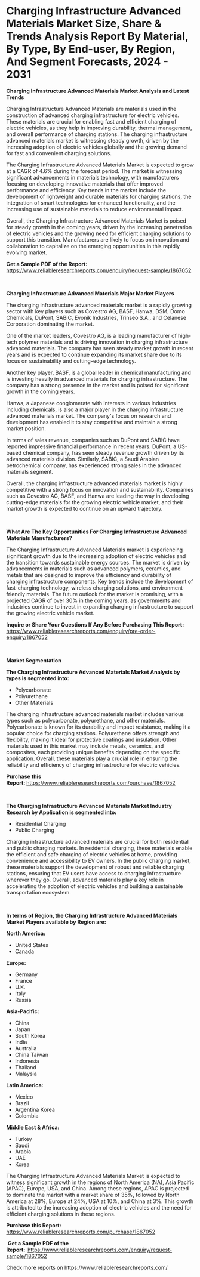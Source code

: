 <p><h1>Charging Infrastructure Advanced Materials Market Size, Share & Trends Analysis Report By Material, By Type, By End-user, By Region, And Segment Forecasts, 2024 - 2031</h1></p><p><strong>Charging Infrastructure Advanced Materials Market Analysis and Latest Trends</strong></p>
<p><p>Charging Infrastructure Advanced Materials are materials used in the construction of advanced charging infrastructure for electric vehicles. These materials are crucial for enabling fast and efficient charging of electric vehicles, as they help in improving durability, thermal management, and overall performance of charging stations. The charging infrastructure advanced materials market is witnessing steady growth, driven by the increasing adoption of electric vehicles globally and the growing demand for fast and convenient charging solutions.</p><p>The Charging Infrastructure Advanced Materials Market is expected to grow at a CAGR of 4.6% during the forecast period. The market is witnessing significant advancements in materials technology, with manufacturers focusing on developing innovative materials that offer improved performance and efficiency. Key trends in the market include the development of lightweight and durable materials for charging stations, the integration of smart technologies for enhanced functionality, and the increasing use of sustainable materials to reduce environmental impact.</p><p>Overall, the Charging Infrastructure Advanced Materials Market is poised for steady growth in the coming years, driven by the increasing penetration of electric vehicles and the growing need for efficient charging solutions to support this transition. Manufacturers are likely to focus on innovation and collaboration to capitalize on the emerging opportunities in this rapidly evolving market.</p></p>
<p><strong>Get a Sample PDF of the Report:&nbsp;</strong> <a href="https://www.reliableresearchreports.com/enquiry/request-sample/1867052">https://www.reliableresearchreports.com/enquiry/request-sample/1867052</a></p>
<p>&nbsp;</p>
<p><strong>Charging Infrastructure Advanced Materials Major Market Players</strong></p>
<p><p>The charging infrastructure advanced materials market is a rapidly growing sector with key players such as Covestro AG, BASF, Hanwa, DSM, Domo Chemicals, DuPont, SABIC, Evonik Industries, Trinseo S.A., and Celanese Corporation dominating the market.</p><p>One of the market leaders, Covestro AG, is a leading manufacturer of high-tech polymer materials and is driving innovation in charging infrastructure advanced materials. The company has seen steady market growth in recent years and is expected to continue expanding its market share due to its focus on sustainability and cutting-edge technology.</p><p>Another key player, BASF, is a global leader in chemical manufacturing and is investing heavily in advanced materials for charging infrastructure. The company has a strong presence in the market and is poised for significant growth in the coming years.</p><p>Hanwa, a Japanese conglomerate with interests in various industries including chemicals, is also a major player in the charging infrastructure advanced materials market. The company's focus on research and development has enabled it to stay competitive and maintain a strong market position.</p><p>In terms of sales revenue, companies such as DuPont and SABIC have reported impressive financial performance in recent years. DuPont, a US-based chemical company, has seen steady revenue growth driven by its advanced materials division. Similarly, SABIC, a Saudi Arabian petrochemical company, has experienced strong sales in the advanced materials segment.</p><p>Overall, the charging infrastructure advanced materials market is highly competitive with a strong focus on innovation and sustainability. Companies such as Covestro AG, BASF, and Hanwa are leading the way in developing cutting-edge materials for the growing electric vehicle market, and their market growth is expected to continue on an upward trajectory.</p></p>
<p>&nbsp;</p>
<p><strong>What Are The Key Opportunities For Charging Infrastructure Advanced Materials Manufacturers?</strong></p>
<p><p>The Charging Infrastructure Advanced Materials market is experiencing significant growth due to the increasing adoption of electric vehicles and the transition towards sustainable energy sources. The market is driven by advancements in materials such as advanced polymers, ceramics, and metals that are designed to improve the efficiency and durability of charging infrastructure components. Key trends include the development of fast-charging technology, wireless charging solutions, and environment-friendly materials. The future outlook for the market is promising, with a projected CAGR of over 30% in the coming years, as governments and industries continue to invest in expanding charging infrastructure to support the growing electric vehicle market.</p></p>
<p><strong>Inquire or Share Your Questions If Any Before Purchasing This Report:</strong> <a href="https://www.reliableresearchreports.com/enquiry/pre-order-enquiry/1867052">https://www.reliableresearchreports.com/enquiry/pre-order-enquiry/1867052</a></p>
<p>&nbsp;</p>
<p><strong>Market Segmentation</strong></p>
<p><strong>The Charging Infrastructure Advanced Materials Market Analysis by types is segmented into:</strong></p>
<p><ul><li>Polycarbonate</li><li>Polyurethane</li><li>Other Materials</li></ul></p>
<p><p>The charging infrastructure advanced materials market includes various types such as polycarbonate, polyurethane, and other materials. Polycarbonate is known for its durability and impact resistance, making it a popular choice for charging stations. Polyurethane offers strength and flexibility, making it ideal for protective coatings and insulation. Other materials used in this market may include metals, ceramics, and composites, each providing unique benefits depending on the specific application. Overall, these materials play a crucial role in ensuring the reliability and efficiency of charging infrastructure for electric vehicles.</p></p>
<p><strong>Purchase this Report:&nbsp;</strong><a href="https://www.reliableresearchreports.com/purchase/1867052">https://www.reliableresearchreports.com/purchase/1867052</a></p>
<p>&nbsp;</p>
<p><strong>The Charging Infrastructure Advanced Materials Market Industry Research by Application is segmented into:</strong></p>
<p><ul><li>Residential Charging</li><li>Public Charging</li></ul></p>
<p><p>Charging infrastructure advanced materials are crucial for both residential and public charging markets. In residential charging, these materials enable the efficient and safe charging of electric vehicles at home, providing convenience and accessibility to EV owners. In the public charging market, these materials support the development of robust and reliable charging stations, ensuring that EV users have access to charging infrastructure wherever they go. Overall, advanced materials play a key role in accelerating the adoption of electric vehicles and building a sustainable transportation ecosystem.</p></p>
<p>&nbsp;</p>
<p><strong>In terms of Region, the Charging Infrastructure Advanced Materials Market Players available by Region are:</strong></p>
<p>
    <p> <strong> North America: </strong>
        <ul>
            <li>United States</li>
            <li>Canada</li>
        </ul>
        </p> 
    <p> <strong> Europe: </strong>
        <ul>
            <li>Germany</li>
            <li>France</li>
            <li>U.K.</li>
            <li>Italy</li>
            <li>Russia</li>
        </ul>
        </p> 
    <p> <strong> Asia-Pacific: </strong>
        <ul>
            <li>China</li>
            <li>Japan</li>
            <li>South Korea</li>
            <li>India</li>
            <li>Australia</li>
            <li>China Taiwan</li>
            <li>Indonesia</li>
            <li>Thailand</li>
            <li>Malaysia</li>
        </ul>
        </p> 
    <p> <strong> Latin America: </strong>
        <ul>
            <li>Mexico</li>
            <li>Brazil</li>
            <li>Argentina Korea</li>
            <li>Colombia</li>
        </ul>
        </p> 
    <p> <strong> Middle East & Africa: </strong>
        <ul>
            <li>Turkey</li>
            <li>Saudi</li>
            <li>Arabia</li>
            <li>UAE</li>
            <li>Korea</li>
        </ul>
    </p>
    </p>
<p><p>The Charging Infrastructure Advanced Materials Market is expected to witness significant growth in the regions of North America (NA), Asia Pacific (APAC), Europe, USA, and China. Among these regions, APAC is projected to dominate the market with a market share of 35%, followed by North America at 28%, Europe at 24%, USA at 10%, and China at 3%. This growth is attributed to the increasing adoption of electric vehicles and the need for efficient charging solutions in these regions.</p></p>
<p><strong>Purchase this Report: </strong><a href="https://www.reliableresearchreports.com/purchase/1867052">https://www.reliableresearchreports.com/purchase/1867052</a></p>
<p>&nbsp;<strong>Get a Sample PDF of the Report:&nbsp;&nbsp;</strong><a href="https://www.reliableresearchreports.com/enquiry/request-sample/1867052">https://www.reliableresearchreports.com/enquiry/request-sample/1867052</a></p>
<p><strong></strong></p>
<p>Check more reports on https://www.reliableresearchreports.com/</p>